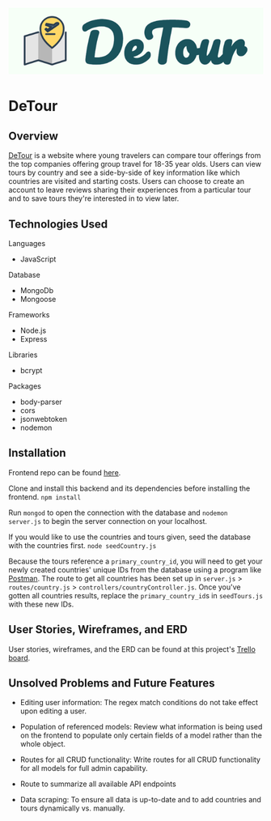 # ![](DeTour-logo.png)
# DeTour

## Overview
[DeTour](http://protected-ravine-34035.herokuapp.com/) is a website where young travelers can compare tour offerings from the top companies offering group travel for 18-35 year olds.  Users can view tours by country and see a side-by-side of key information like which countries are visited and starting costs.  Users can choose to create an account to leave reviews sharing their experiences from a particular tour and to save tours they're interested in to view later.


## Technologies Used
Languages
- JavaScript

Database
- MongoDb
- Mongoose

Frameworks
- Node.js
- Express

Libraries
- bcrypt

Packages
- body-parser
- cors
- jsonwebtoken
- nodemon


## Installation
Frontend repo can be found [here](https://github.com/ronsbons/detour-frontend).

Clone and install this backend and its dependencies before installing the frontend.
`npm install`

Run `mongod` to open the connection with the database and `nodemon server.js` to begin the server connection on your localhost.

If you would like to use the countries and tours given, seed the database with the countries first.
`node seedCountry.js`

Because the tours reference a `primary_country_id`, you will need to get your newly created countries' unique IDs from the database using a program like [Postman](https://www.getpostman.com/).  The route to get all countries has been set up in `server.js` > `routes/country.js` > `controllers/countryController.js`.  Once you've gotten all countries results, replace the `primary_country_id`s in `seedTours.js` with these new IDs.


## User Stories, Wireframes, and ERD
User stories, wireframes, and the ERD can be found at this project's [Trello board](https://trello.com/b/hLycGwWy/capstone-project).


## Unsolved Problems and Future Features
- Editing user information: The regex match conditions do not take effect upon editing a user.

- Population of referenced models: Review what information is being used on the frontend to populate only certain fields of a model rather than the whole object.

- Routes for all CRUD functionality: Write routes for all CRUD functionality for all models for full admin capability.

- Route to summarize all available API endpoints

- Data scraping: To ensure all data is up-to-date and to add countries and tours dynamically vs. manually.
